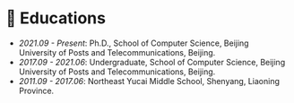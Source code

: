 
# 📖 Educations
- *2021.09 - Present*: Ph.D., School of Computer Science, Beijing University of Posts and Telecommunications, Beijing.
- *2017.09 - 2021.06*: Undergraduate, School of Computer Science, Beijing University of Posts and Telecommunications, Beijing.
- *2011.09 - 2017.06*: Northeast Yucai Middle School, Shenyang, Liaoning Province.

<!-- # 💬 Invited Talks
- *2022.02*, Hosted MLNLP seminar \| [\[Video\]](https://www.bilibili.com/video/BV1wF411x7qh)
- *2021.06*, Audio & Speech Synthesis, Huawei internal talk
- *2021.03*, Non-autoregressive Speech Synthesis, PaperWeekly & biendata \| [\[video\]](https://www.bilibili.com/video/BV1uf4y1t7Hr/)
- *2020.12*, Non-autoregressive Speech Synthesis, Huawei Noah's Ark Lab internal talk

# 💻 Internships
- *2021.06 - 2021.09*, Alibaba, Hangzhou.
- *2019.05 - 2020.02*, [EnjoyMusic](https://enjoymusic.ai/), Hangzhou.
- *2019.02 - 2019.05*, [YiWise](https://www.yiwise.com/), Hangzhou.
- *2018.08 - 2019.02*, [MSRA, machine learning Group](https://www.microsoft.com/en-us/research/group/machine-learning-research-group/), Beijing.
- *2018.01 - 2018.06*, [NetEase, AI department](https://hr.163.com/zc/12-ai/index.html), Hangzhou.
- *2017.08 - 2018.12*, DashBase (acquired by [Cisco](https://blogs.cisco.com/news/349511)), Hangzhou. -->

<script type='text/javascript' id='clustrmaps' src='//cdn.clustrmaps.com/map_v2.js?cl=ffffff&w=300&t=tt&d=HOFE_czYersfLKGQKiWHIwxrOAQH38TF35RVQdAYNJU'></script>
